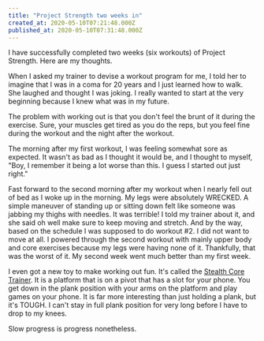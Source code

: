 ```yaml
---
title: "Project Strength two weeks in"
created_at: 2020-05-10T07:21:48.000Z
published_at: 2020-05-10T07:31:48.000Z
---
```

I have successfully completed two weeks (six workouts) of Project Strength. Here are my thoughts.

When I asked my trainer to devise a workout program for me, I told her to imagine that I was in a coma for 20 years and I just learned how to walk. She laughed and thought I was joking. I really wanted to start at the very beginning because I knew what was in my future. 

The problem with working out is that you don't feel the brunt of it during the exercise. Sure, your muscles get tired as you do the reps, but you feel fine during the workout and the night after the workout.

The morning after my first workout, I was feeling somewhat sore as expected. It wasn't as bad as I thought it would be, and I thought to myself, "Boy, I remember it being a lot worse than this. I guess I started out just right."

Fast forward to the second morning after my workout when I nearly fell out of bed as I woke up in the morning. My legs were absolutely WRECKED. A simple maneuver of standing up or sitting down felt like someone was jabbing my thighs with needles. It was terrible! I told my trainer about it, and she said oh well make sure to keep moving and stretch. And by the way, based on the schedule I was supposed to do workout #2. I did not want to move at all. I powered through the second workout with mainly upper body and core exercises because my legs were having none of it. Thankfully, that was the worst of it. My second week went much better than my first week. 

I even got a new toy to make working out fun. It's called the [Stealth Core Trainer](https://trystealthnow.com/). It is a platform that is on a pivot that has a slot for your phone. You get down in the plank position with your arms on the platform and play games on your phone. It is far more interesting than just holding a plank, but it's TOUGH. I can't stay in full plank position for very long before I have to drop to my knees. 

Slow progress is progress nonetheless.
